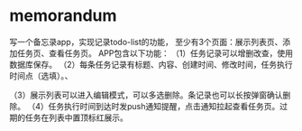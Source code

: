 # memorandum
写一个备忘录app，实现记录todo-list的功能，
至少有3个页面：展示列表页、添加任务页、查看任务页。
APP包含以下功能：
（1）任务记录可以增删改查，使用数据库保存。
（2）每条任务记录有标题、内容、创建时间、修改时间，任务执行时间点（选填）。、

（3）展示列表可以进入编辑模式，可以多选删除。条记录也可以长按弹窗确认删除。
（4）任务执行时间到达时发push通知提醒，点击通知拉起查看任务页。过期的任务在列表中置顶标红展示。